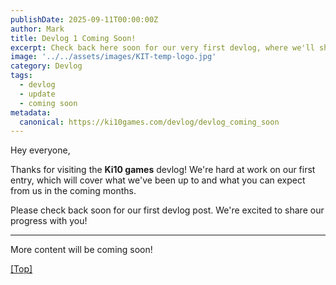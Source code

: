 ```yaml
---
publishDate: 2025-09-11T00:00:00Z
author: Mark
title: Devlog 1 Coming Soon!
excerpt: Check back here soon for our very first devlog, where we'll share an update on what we've been working on at ki10games.com!
image: '../../assets/images/KIT-temp-logo.jpg'
category: Devlog
tags:
  - devlog
  - update
  - coming soon
metadata:
  canonical: https://ki10games.com/devlog/devlog_coming_soon
---
```


Hey everyone,

Thanks for visiting the **Ki10 games** devlog! We're hard at work on our first entry, which will cover what we've been up to and what you can expect from us in the coming months.

Please check back soon for our first devlog post. We're excited to share our progress with you!

---

More content will be coming soon!

[[Top]](#top)
